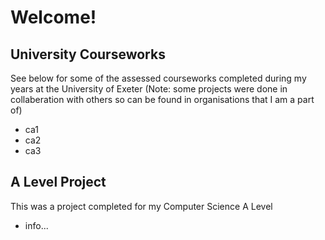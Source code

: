 # Welcome!

## University Courseworks
See below for some of the assessed courseworks completed during my years at the University of Exeter (Note: some projects were done in collaberation with others so can be found in organisations that I am a part of)

- ca1
- ca2
- ca3

## A Level Project
This was a project completed for my Computer Science A Level

- info...
